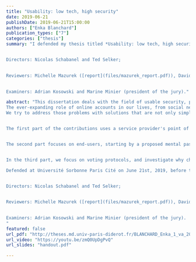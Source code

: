 ```yaml
---
title: "Usability: low tech, high security"
date: 2019-06-21
publishDate: 2019-06-21T15:00:00
authors: ["Enka Blanchard"]
publication_types: ["7"]
categories: ["thesis"]
summary: "I defended my thesis titled *Usability: low tech, high security* on June 21st, 2019, before the following jury ([final report](files/final_report.pdf)):


Directors: Nicolas Schabanel and Ted Selker;

 
Reviewers: Michelle Mazurek ([report](files/mazurek_report.pdf)), David Naccache ([report](files/naccache_report.pdf)), Peter Y. A. Ryan  ([report](files/ryan_report.pdf));

 
Examiners: Adrian Kosowski and Marine Minier (president of the jury)."

abstract: "This dissertation deals with the field of usable security, particularly in the contexts of online authentication and verifiable voting systems.
The ever-expanding role of online accounts in our lives, from social networks to banking or online voting, has led to some initially counterproductive solutions. As recent research has shown, the problem is not just technical but has a very real psychosocial component. Password-based authentication, the subject of most of this thesis, is intrinsically linked to the unconscious mechanisms people use when interacting with security systems. Everyday, users face trade-offs between protecting their security and spending valuable mental resources, with a choice made harder by conflicting recommendations, a lack of standards, and the ad-hoc constraints still frequently encountered. Moreover, as recent results from usable security are often ignored, the problem might stem from a fundamental disconnect between the users, the developers and the researchers. 
We try to address those problems with solutions that are not only simplified for the user's sake but also for the developer's. To this end, we use tools from cryptography and psychology, and report on seven usability experiments.


The first part of the contributions uses a service provider's point of view, with two tools to improve the end-user's experience without requiring their cooperation. We start by analysing how easily codes of different structures can be transcribed, with a proposal that reduces error rates while increasing speed. We then look at how servers can accept typos in passwords without changing the general hashing protocol, and how this could improve security. 


The second part focuses on end-users, starting by a proposed mental password manager that only depends on remembering only a single passphrase and PIN, with guarantees on the mutual security of generated passwords if some get stolen. We also provide a better way to create such passphrases. As mental computing models are central to expanding this field, we finish by empirically showing why the main model used today is not adapted to the purpose.


In the third part, we focus on voting protocols, and investigate why changing the ones used in practice is an uphill battle. We try to answer a demand for simple paper-based systems by providing low-tech versions of the first paper-based verifiable voting scheme. To conclude, we propose a set of low-tech primitives combined in a protocol that allows usable verifiable voting with no electronic means in small elections.

Defended at Université Sorbonne Paris Cité on June 21st, 2019, before the following jury ([final report](files/final_report.pdf)):


Directors: Nicolas Schabanel and Ted Selker;

 
Reviewers: Michelle Mazurek ([report](files/mazurek_report.pdf)), David Naccache ([report](files/naccache_report.pdf)), Peter Y. A. Ryan  ([report](files/ryan_report.pdf));

 
Examiners: Adrian Kosowski and Marine Minier (president of the jury).
"
featured: false
url_pdf: "http://theses.md.univ-paris-diderot.fr/BLANCHARD_Enka_1_va_20190621.pdf"
url_video: "https://youtu.be/zmQ0UpDgPvQ"
url_slides: "handout.pdf"

---
```


